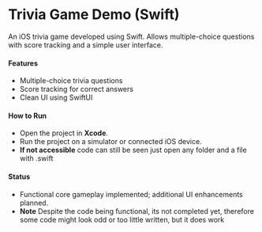 # Trivia Game Demo (Swift)

An iOS trivia game developed using Swift. Allows multiple-choice questions with score tracking and a simple user interface.

#### Features
- Multiple-choice trivia questions
- Score tracking for correct answers
- Clean UI using SwiftUI

#### How to Run
- Open the project in **Xcode**.
- Run the project on a simulator or connected iOS device.
- **If not accessible** code can still be seen just open any folder and a file with .swift

#### Status
- Functional core gameplay implemented; additional UI enhancements planned.
- **Note** Despite the code being functional, its not completed yet, therefore some code might look odd or too little written, but it does work
